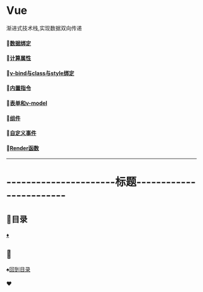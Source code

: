 # Vue
渐进式技术栈,实现数据双向传递

#### :meat_on_bone:<a href="数据绑定.md">数据绑定</a>
#### :meat_on_bone:<a href="计算属性.md">计算属性</a>
#### :meat_on_bone:<a href="v-bind与class与style绑定.md">v-bind与class与style绑定</a>
#### :meat_on_bone:<a href="内置指令.md">内置指令</a>
#### :meat_on_bone:<a href="表单和v-model.md">表单和v-model</a>
#### :meat_on_bone:<a href="组件.md">组件</a>
#### :meat_on_bone:<a href="自定义事件.md">自定义事件</a>
#### :meat_on_bone:<a href="Render函数.md">Render函数</a>
---------------------------------
# ----------------------标题------------------------
<p id="title"></p>

## :fish_cake:目录
#### <a href="#">:diamonds:</a>
<p id="p1"></p>

## :egg:
:spades:<a href="#title">回到目录</a><br>
#### :hearts:
